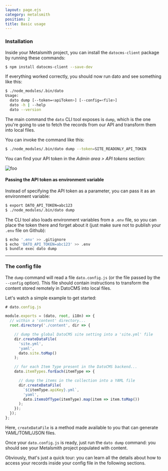 ```yaml
---
layout: page.ejs
category: metalsmith
position: 2
title: Basic usage
---
```


### Installation

Inside your Metalsmith project, you can install the `datocms-client` package by running these commands:

```bash
$ npm install datocms-client --save-dev
```

If everything worked correctly, you should now run dato and see something like this:

```bash
$ ./node_modules/.bin/dato
Usage:
  dato dump [--token=<apiToken>] [--config=<file>]
  dato -h | --help
  dato --version
```


The main command the `dato` CLI tool exposes is `dump`, which is the one you're going to use to fetch the records from our API and transform them into local files.

You can invoke the command like this:

```bash
$ ./node_modules/.bin/dato dump --token=SITE_READONLY_API_TOKEN
```

You can find your API token in the *Admin area > API tokens* section:

![foo](/images/api-token.png)

#### Passing the API token as environment variable

Instead of specifying the API token as a parameter, you can pass it as an environment variable:

```bash
$ export DATO_API_TOKEN=abc123
$ ./node_modules/.bin/dato dump
```

The CLI tool also loads environment variables from a `.env` file, so you can place the token there and forget about it (just make sure not to publish your `.env` file on Github):

```bash
$ echo '.env' >> .gitignore
$ echo 'DATO_API_TOKEN=abc123' >> .env
$ bundle exec dato dump
```

---

### The config file

The `dump` command will read a file `dato.config.js` (or the file passed by the `--config` option).
This file should contain instructions to transform the content stored remotely in DatoCMS into local files.

Let's watch a simple example to get started:

```javascript
# dato.config.js

module.exports = (dato, root, i18n) => {
  // within a 'content' directory...
  root.directory('./content', dir => {

    // dump the global DatoCMS site setting into a 'site.yml' file
    dir.createDataFile(
      'site.yml',
      'yaml',
      dato.site.toMap()
    );

    // for each Item Type present in the DatoCMS backend...
    dato.itemTypes.forEach(itemType => {

      // dump the items in the collection into a YAML file
      dir.createDataFile(
        `${itemType.apiKey}.yml`,
        'yaml',
        dato.itemsOfType(itemType).map(item => item.toMap())
      );
    });
  });
};

```

Here, `createDataFile` is a method made available to you that can generate YAML/TOML/JSON files.

Once your `dato.config.js` is ready, just run the `dato dump` command: you should see your Metalsmith project populated with content.

Obviously, that's just a quick tour: you can learn all the details about how to access your records inside your config file in the following sections.
